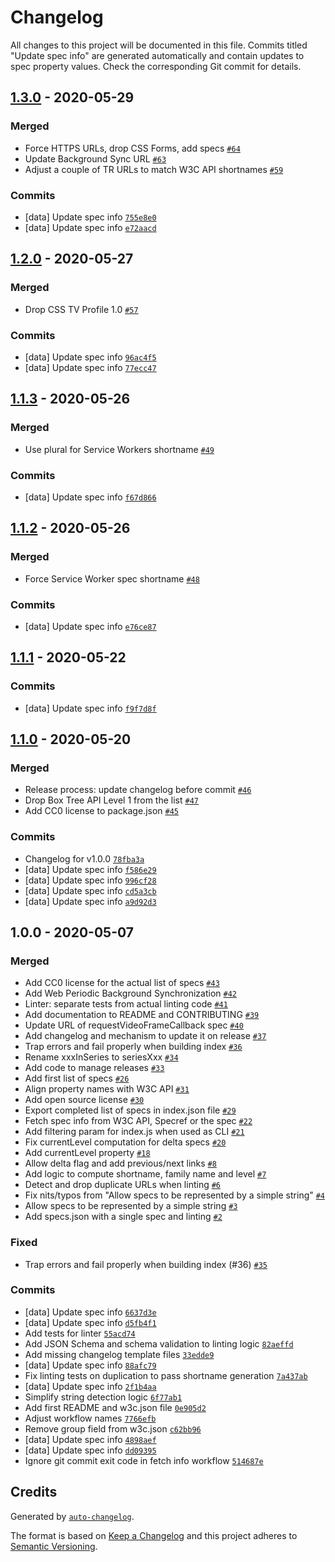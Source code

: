 # Changelog

All changes to this project will be documented in this file. Commits titled
"Update spec info" are generated automatically and contain updates to spec
property values. Check the corresponding Git commit for details.

## [1.3.0](https://github.com/w3c/browser-specs/compare/1.2.0...1.3.0) - 2020-05-29


### Merged

- Force HTTPS URLs, drop CSS Forms, add specs [`#64`](https://github.com/w3c/browser-specs/pull/64)
- Update Background Sync URL [`#63`](https://github.com/w3c/browser-specs/pull/63)
- Adjust a couple of TR URLs to match W3C API shortnames [`#59`](https://github.com/w3c/browser-specs/pull/59)


### Commits

- [data] Update spec info [`755e8e0`](https://github.com/w3c/browser-specs/commit/755e8e0d7ea054d51c9c95dea38e88d9a2834762)
- [data] Update spec info [`e72aacd`](https://github.com/w3c/browser-specs/commit/e72aacdf5ecb18bb45266c93e615b367f14c09f1)

## [1.2.0](https://github.com/w3c/browser-specs/compare/1.1.3...1.2.0) - 2020-05-27


### Merged

- Drop CSS TV Profile 1.0 [`#57`](https://github.com/w3c/browser-specs/pull/57)


### Commits

- [data] Update spec info [`96ac4f5`](https://github.com/w3c/browser-specs/commit/96ac4f51ff9e07ac99ced932b212fdf8232f6bc0)
- [data] Update spec info [`77ecc47`](https://github.com/w3c/browser-specs/commit/77ecc47cb88d95766c0383d0aca62d48d313b527)

## [1.1.3](https://github.com/w3c/browser-specs/compare/1.1.2...1.1.3) - 2020-05-26


### Merged

- Use plural for Service Workers shortname [`#49`](https://github.com/w3c/browser-specs/pull/49)


### Commits

- [data] Update spec info [`f67d866`](https://github.com/w3c/browser-specs/commit/f67d86673e58f1a1fbe8404a9492d64402dff062)

## [1.1.2](https://github.com/w3c/browser-specs/compare/1.1.1...1.1.2) - 2020-05-26


### Merged

- Force Service Worker spec shortname [`#48`](https://github.com/w3c/browser-specs/pull/48)


### Commits

- [data] Update spec info [`e76ce87`](https://github.com/w3c/browser-specs/commit/e76ce8788cc66c3bb0672a00cfe6082b43ced0bc)

## [1.1.1](https://github.com/w3c/browser-specs/compare/1.1.0...1.1.1) - 2020-05-22




### Commits

- [data] Update spec info [`f9f7d8f`](https://github.com/w3c/browser-specs/commit/f9f7d8fc23b82e21f8b8c8a0b0f6ec7aa35e9a20)

## [1.1.0](https://github.com/w3c/browser-specs/compare/1.0.0...1.1.0) - 2020-05-20


### Merged

- Release process: update changelog before commit [`#46`](https://github.com/w3c/browser-specs/pull/46)
- Drop Box Tree API Level 1 from the list [`#47`](https://github.com/w3c/browser-specs/pull/47)
- Add CC0 license to package.json [`#45`](https://github.com/w3c/browser-specs/pull/45)


### Commits

- Changelog for v1.0.0 [`78fba3a`](https://github.com/w3c/browser-specs/commit/78fba3a5714c88724f9ce1e4e945848b737abb26)
- [data] Update spec info [`f586e29`](https://github.com/w3c/browser-specs/commit/f586e29475da7f995016092b716a49a08bd8f563)
- [data] Update spec info [`996cf28`](https://github.com/w3c/browser-specs/commit/996cf284001c455396dfd744568ff14bfa91b67f)
- [data] Update spec info [`cd5a3cb`](https://github.com/w3c/browser-specs/commit/cd5a3cbbf5ae901b9bec3d58c0f092c6422000e1)
- [data] Update spec info [`a9d92d3`](https://github.com/w3c/browser-specs/commit/a9d92d3d3934e165b86bf06b4de141d8461f3264)

## 1.0.0 - 2020-05-07


### Merged

- Add CC0 license for the actual list of specs [`#43`](https://github.com/w3c/browser-specs/pull/43)
- Add Web Periodic Background Synchronization [`#42`](https://github.com/w3c/browser-specs/pull/42)
- Linter: separate tests from actual linting code [`#41`](https://github.com/w3c/browser-specs/pull/41)
- Add documentation to README and CONTRIBUTING [`#39`](https://github.com/w3c/browser-specs/pull/39)
- Update URL of requestVideoFrameCallback spec [`#40`](https://github.com/w3c/browser-specs/pull/40)
- Add changelog and mechanism to update it on release [`#37`](https://github.com/w3c/browser-specs/pull/37)
- Trap errors and fail properly when building index [`#36`](https://github.com/w3c/browser-specs/pull/36)
- Rename xxxInSeries to seriesXxx [`#34`](https://github.com/w3c/browser-specs/pull/34)
- Add code to manage releases [`#33`](https://github.com/w3c/browser-specs/pull/33)
- Add first list of specs [`#26`](https://github.com/w3c/browser-specs/pull/26)
- Align property names with W3C API [`#31`](https://github.com/w3c/browser-specs/pull/31)
- Add open source license [`#30`](https://github.com/w3c/browser-specs/pull/30)
- Export completed list of specs in index.json file [`#29`](https://github.com/w3c/browser-specs/pull/29)
- Fetch spec info from W3C API, Specref or the spec [`#22`](https://github.com/w3c/browser-specs/pull/22)
-  Add filtering param for index.js when used as CLI [`#21`](https://github.com/w3c/browser-specs/pull/21)
-  Fix currentLevel computation for delta specs [`#20`](https://github.com/w3c/browser-specs/pull/20)
- Add currentLevel property [`#18`](https://github.com/w3c/browser-specs/pull/18)
- Allow delta flag and add previous/next links [`#8`](https://github.com/w3c/browser-specs/pull/8)
- Add logic to compute shortname, family name and level [`#7`](https://github.com/w3c/browser-specs/pull/7)
- Detect and drop duplicate URLs when linting [`#6`](https://github.com/w3c/browser-specs/pull/6)
- Fix nits/typos from "Allow specs to be represented by a simple string" [`#4`](https://github.com/w3c/browser-specs/pull/4)
- Allow specs to be represented by a simple string [`#3`](https://github.com/w3c/browser-specs/pull/3)
- Add specs.json with a single spec and linting [`#2`](https://github.com/w3c/browser-specs/pull/2)

### Fixed

- Trap errors and fail properly when building index (#36) [`#35`](https://github.com/w3c/browser-specs/issues/35)

### Commits

- [data] Update spec info [`6637d3e`](https://github.com/w3c/browser-specs/commit/6637d3e3dcb8c777acde21958bb81934e6f01815)
- [data] Update spec info [`d5fb4f1`](https://github.com/w3c/browser-specs/commit/d5fb4f1851639b204fb966f9fd651efe04fa73c2)
- Add tests for linter [`55acd74`](https://github.com/w3c/browser-specs/commit/55acd74fa1244c9645d0b6273b8a5d5c974b1cf4)
- Add JSON Schema and schema validation to linting logic [`82aeffd`](https://github.com/w3c/browser-specs/commit/82aeffde8b5f517fe8a78e6aac887fee06b8f53f)
- Add missing changelog template files [`33edde9`](https://github.com/w3c/browser-specs/commit/33edde9c3b42083cc5e017a67b1ef0b1b750be11)
- [data] Update spec info [`88afc79`](https://github.com/w3c/browser-specs/commit/88afc79ed8ee3cb45851298b5b397a7b7947d5bc)
- Fix linting tests on duplication to pass shortname generation [`7a437ab`](https://github.com/w3c/browser-specs/commit/7a437abfc36b95b16132db8f2425fa4e8cdbbdbc)
- [data] Update spec info [`2f1b4aa`](https://github.com/w3c/browser-specs/commit/2f1b4aa90855057d6425d855178da0316d1c9abe)
- Simplify string detection logic [`6f77ab1`](https://github.com/w3c/browser-specs/commit/6f77ab13508a5f6694f61c16b26c96e78014a250)
- Add first README and w3c.json file [`0e905d2`](https://github.com/w3c/browser-specs/commit/0e905d2686622aaee262e1aff7cd2845d2d7d240)
- Adjust workflow names [`7766efb`](https://github.com/w3c/browser-specs/commit/7766efb990464d599bcc30c060d6ef60b8403753)
- Remove group field from w3c.json [`c62bb96`](https://github.com/w3c/browser-specs/commit/c62bb96b6280a3eb20e3a129a2afba7c215c1d79)
- [data] Update spec info [`4898aef`](https://github.com/w3c/browser-specs/commit/4898aef62364194e5c8e3c777b7513d08782c249)
- [data] Update spec info [`dd09395`](https://github.com/w3c/browser-specs/commit/dd09395d0c1ddbb0d0784271707d97a6f6a36278)
- Ignore git commit exit code in fetch info workflow [`514687e`](https://github.com/w3c/browser-specs/commit/514687e0b0c6b51359235b6cffd8f8a9fc0640ba)


## Credits

Generated by [`auto-changelog`](https://github.com/CookPete/auto-changelog).

The format is based on [Keep a Changelog](https://keepachangelog.com/en/1.0.0/)
and this project adheres to [Semantic Versioning](https://semver.org/spec/v2.0.0.html).
